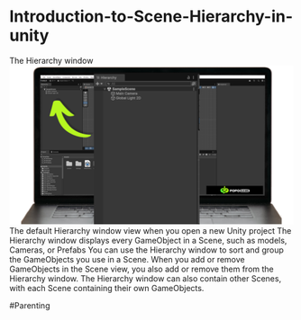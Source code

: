 # Introduction-to-Scene-Hierarchy-in-unity

The Hierarchy window
![Alt text](/1.png)
The default Hierarchy window view when you open a new Unity project
The Hierarchy window displays every GameObject
in a Scene, such as models, Cameras, or Prefabs
You can use the Hierarchy window to sort and group the GameObjects you use in a Scene. When you add or remove GameObjects in the Scene view, you also add or remove them from the Hierarchy window.
The Hierarchy window can also contain other Scenes, with each Scene
 containing their own GameObjects.

 #Parenting
